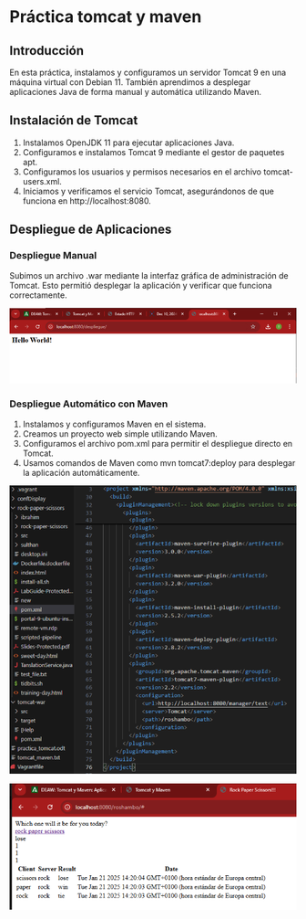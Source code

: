 # Práctica tomcat y maven

## Introducción
En esta práctica, instalamos y configuramos un servidor Tomcat 9 en una máquina virtual con Debian 11. También aprendimos a desplegar aplicaciones Java de forma manual y automática utilizando Maven.

## Instalación de Tomcat
1. Instalamos OpenJDK 11 para ejecutar aplicaciones Java.
2. Configuramos e instalamos Tomcat 9 mediante el gestor de paquetes apt.
3. Configuramos los usuarios y permisos necesarios en el archivo tomcat-users.xml.
4. Iniciamos y verificamos el servicio Tomcat, asegurándonos de que funciona en http://localhost:8080.

## Despliegue de Aplicaciones
### Despliegue Manual
Subimos un archivo .war mediante la interfaz gráfica de administración de Tomcat. Esto permitió desplegar la aplicación y verificar que funciona correctamente.

<img src="./confDisplay/img/image.png" alt="Primer Resultado"></img>

### Despliegue Automático con Maven
1. Instalamos y configuramos Maven en el sistema.
2. Creamos un proyecto web simple utilizando Maven.
3. Configuramos el archivo pom.xml para permitir el despliegue directo en Tomcat.
4. Usamos comandos de Maven como mvn tomcat7:deploy para desplegar la aplicación automáticamente.

<img src="./confDisplay/img/image2.png" alt="Edición en pom.xml"></img>

<img src="./confDisplay/img/image3.png" alt="Segundo Resultado"></img>




